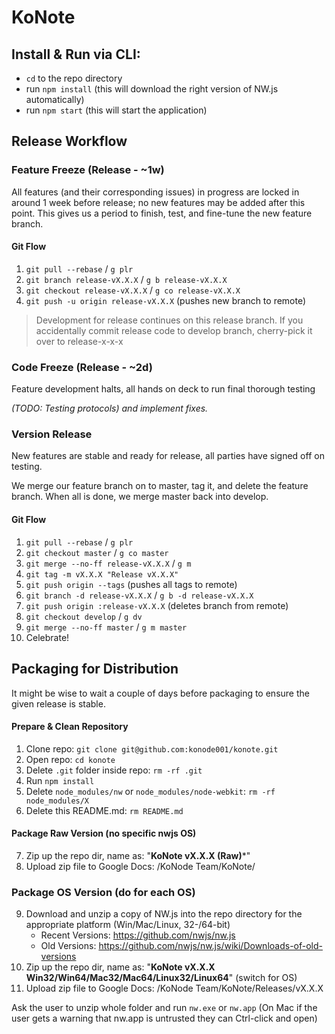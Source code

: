 # KoNote

## Install & Run via CLI:

-	`cd` to the repo directory
-	run `npm install` (this will download the right version of NW.js automatically)
-	run `npm start` (this will start the application)


## Release Workflow

### Feature Freeze (Release - ~1w)

All features (and their corresponding issues) in progress are locked in around 1 week before release; no new features may be added after this point. This gives us a period to finish, test, and fine-tune the new feature branch.

#### Git Flow
1. `git pull --rebase` / `g plr`
2. `git branch release-vX.X.X` / `g b release-vX.X.X`
3. `git checkout release-vX.X.X` / `g co release-vX.X.X`
4. `git push -u origin release-vX.X.X` (pushes new branch to remote)

> Development for release continues on this release branch.
> If you accidentally commit release code to develop branch, cherry-pick it over to release-x-x-x

### Code Freeze (Release - ~2d)

Feature development halts, all hands on deck to run final thorough testing

*(TODO: Testing protocols) and implement fixes.*

### Version Release

New features are stable and ready for release, all parties have signed off on testing.

We merge our feature branch on to master, tag it, and delete the feature branch. When all is done, we merge master back into develop.

#### Git Flow
1. `git pull --rebase` / `g plr`
2. `git checkout master` / `g co master`
3. `git merge --no-ff release-vX.X.X` / `g m`
4. `git tag -m vX.X.X "Release vX.X.X"`
5. `git push origin --tags` (pushes all tags to remote)
6. `git branch -d release-vX.X.X` / `g b -d release-vX.X.X`
7. `git push origin :release-vX.X.X` (deletes branch from remote)
8. `git checkout develop` / `g dv`
9. `git merge --no-ff master` / `g m master`
10. Celebrate!

## Packaging for Distribution

It might be wise to wait a couple of days before packaging to ensure the given release is stable.

#### Prepare & Clean Repository
1. Clone repo: `git clone git@github.com:konode001/konote.git`
2. Open repo: `cd konote`
3. Delete `.git` folder inside repo: `rm -rf .git`
4. Run `npm install`
5. Delete `node_modules/nw` or `node_modules/node-webkit`: `rm -rf node_modules/X`
6. Delete this README.md: `rm README.md`

#### Package Raw Version (no specific nwjs OS)
7. Zip up the repo dir, name as: "**KoNote vX.X.X (Raw)***"
8. Upload zip file to Google Docs: /KoNode Team/KoNote/

### Package OS Version (do for each OS)
9. Download and unzip a copy of NW.js into the repo directory for the appropriate platform (Win/Mac/Linux, 32-/64-bit)
	- Recent Versions: https://github.com/nwjs/nw.js
	- Old Versions: https://github.com/nwjs/nw.js/wiki/Downloads-of-old-versions
10. Zip up the repo dir, name as: "**KoNote vX.X.X Win32/Win64/Mac32/Mac64/Linux32/Linux64**" (switch for OS)
11. Upload zip file to Google Docs: /KoNode Team/KoNote/Releases/vX.X.X

Ask the user to unzip whole folder and run `nw.exe` or `nw.app`
(On Mac if the user gets a warning that nw.app is untrusted they can Ctrl-click and open)

